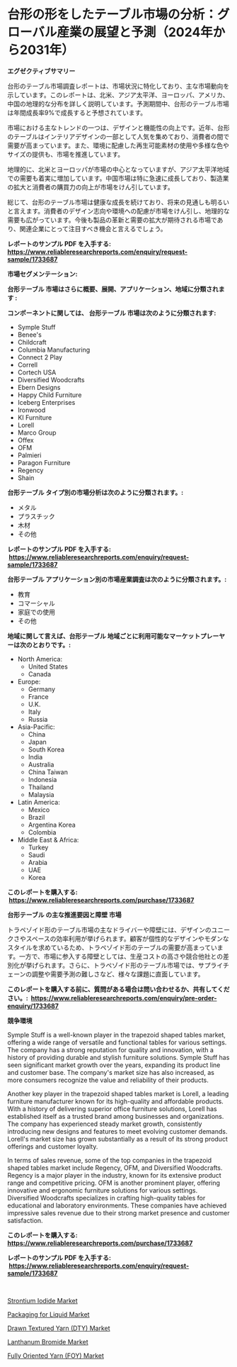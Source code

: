 <p><h1>台形の形をしたテーブル市場の分析：グローバル産業の展望と予測（2024年から2031年）</h1></p><p><strong>エグゼクティブサマリー</strong></p>
<p><p>台形のテーブル市場調査レポートは、市場状況に特化しており、主な市場動向を示しています。このレポートは、北米、アジア太平洋、ヨーロッパ、アメリカ、中国の地理的な分布を詳しく説明しています。予測期間中、台形のテーブル市場は年間成長率9%で成長すると予想されています。 </p><p>市場における主なトレンドの一つは、デザインと機能性の向上です。近年、台形のテーブルはインテリアデザインの一部として人気を集めており、消費者の間で需要が高まっています。また、環境に配慮した再生可能素材の使用や多様な色やサイズの提供も、市場を推進しています。</p><p>地理的に、北米とヨーロッパが市場の中心となっていますが、アジア太平洋地域での需要も着実に増加しています。中国市場は特に急速に成長しており、製造業の拡大と消費者の購買力の向上が市場をけん引しています。</p><p>総じて、台形のテーブル市場は健康な成長を続けており、将来の見通しも明るいと言えます。消費者のデザイン志向や環境への配慮が市場をけん引し、地理的な需要も広がっています。今後も製品の革新と需要の拡大が期待される市場であり、関連企業にとって注目すべき機会と言えるでしょう。</p></p>
<p><strong>レポートのサンプル PDF を入手する: <a href="https://www.reliableresearchreports.com/enquiry/request-sample/1733687">https://www.reliableresearchreports.com/enquiry/request-sample/1733687</a></strong></p>
<p><strong>市場セグメンテーション:</strong></p>
<p><strong> 台形テーブル 市場はさらに概要、展開、アプリケーション、地域に分類されます :</strong></p>
<p><strong>コンポーネントに関しては、 台形テーブル 市場は次のように分類されます: &nbsp;</strong></p>
<p><ul><li>Symple Stuff</li><li>Benee's</li><li>Childcraft</li><li>Columbia Manufacturing</li><li>Connect 2 Play</li><li>Correll</li><li>Cortech USA</li><li>Diversified Woodcrafts</li><li>Ebern Designs</li><li>Happy Child Furniture</li><li>Iceberg Enterprises</li><li>Ironwood</li><li>KI Furniture</li><li>Lorell</li><li>Marco Group</li><li>Offex</li><li>OFM</li><li>Palmieri</li><li>Paragon Furniture</li><li>Regency</li><li>Shain</li></ul></p>
<p><strong> 台形テーブル タイプ別の市場分析は次のように分類されます。:</strong></p>
<p><ul><li>メタル</li><li>プラスチック</li><li>木材</li><li>その他</li></ul></p>
<p><strong>レポートのサンプル PDF を入手する: &nbsp;<a href="https://www.reliableresearchreports.com/enquiry/request-sample/1733687">https://www.reliableresearchreports.com/enquiry/request-sample/1733687</a></strong></p>
<p><strong> 台形テーブル アプリケーション別の市場産業調査は次のように分類されます。:</strong></p>
<p><ul><li>教育</li><li>コマーシャル</li><li>家庭での使用</li><li>その他</li></ul></p>
<p><strong>地域に関して言えば、台形テーブル 地域ごとに利用可能なマーケットプレーヤーは次のとおりです。:</strong></p>
<p><ul>
    <li>
        North America:
        <ul>
            <li>United States</li>
            <li>Canada</li>
        </ul>
    </li>
    <li>
        Europe:
        <ul>
            <li>Germany</li>
            <li>France</li>
            <li>U.K.</li>
            <li>Italy</li>
            <li>Russia</li>
        </ul>
    </li>
    <li>
        Asia-Pacific:
        <ul>
            <li>China</li>
            <li>Japan</li>
            <li>South Korea</li>
            <li>India</li>
            <li>Australia</li>
            <li>China Taiwan</li>
            <li>Indonesia</li>
            <li>Thailand</li>
            <li>Malaysia</li>
        </ul>
    </li>
    <li>
        Latin America:
        <ul>
            <li>Mexico</li>
            <li>Brazil</li>
            <li>Argentina Korea</li>
            <li>Colombia</li>
        </ul>
    </li>
    <li>
        Middle East & Africa:
        <ul>
            <li>Turkey</li>
            <li>Saudi</li>
            <li>Arabia</li>
            <li>UAE</li>
            <li>Korea</li>
        </ul>
    </li>
    </ul></p>
<p><strong>このレポートを購入する: &nbsp;<a href="https://www.reliableresearchreports.com/purchase/1733687">https://www.reliableresearchreports.com/purchase/1733687</a></strong></p>
<p><strong>台形テーブル の主な推進要因と障壁 市場</strong></p>
<p><p>トラペゾイド形のテーブル市場の主なドライバーや障壁には、デザインのユニークさやスペースの効率利用が挙げられます。顧客が個性的なデザインやモダンなスタイルを求めているため、トラペゾイド形のテーブルの需要が高まっています。一方で、市場に参入する障壁としては、生産コストの高さや競合他社との差別化が挙げられます。さらに、トラペゾイド形のテーブル市場では、サプライチェーンの調整や需要予測の難しさなど、様々な課題に直面しています。</p></p>
<p><strong>このレポートを購入する前に、質問がある場合は問い合わせるか、共有してください。:&nbsp; <a href="https://www.reliableresearchreports.com/enquiry/pre-order-enquiry/1733687">https://www.reliableresearchreports.com/enquiry/pre-order-enquiry/1733687</a></strong></p>
<p><strong>競争環境</strong></p>
<p><p>Symple Stuff is a well-known player in the trapezoid shaped tables market, offering a wide range of versatile and functional tables for various settings. The company has a strong reputation for quality and innovation, with a history of providing durable and stylish furniture solutions. Symple Stuff has seen significant market growth over the years, expanding its product line and customer base. The company's market size has also increased, as more consumers recognize the value and reliability of their products.</p><p>Another key player in the trapezoid shaped tables market is Lorell, a leading furniture manufacturer known for its high-quality and affordable products. With a history of delivering superior office furniture solutions, Lorell has established itself as a trusted brand among businesses and organizations. The company has experienced steady market growth, consistently introducing new designs and features to meet evolving customer demands. Lorell's market size has grown substantially as a result of its strong product offerings and customer loyalty.</p><p>In terms of sales revenue, some of the top companies in the trapezoid shaped tables market include Regency, OFM, and Diversified Woodcrafts. Regency is a major player in the industry, known for its extensive product range and competitive pricing. OFM is another prominent player, offering innovative and ergonomic furniture solutions for various settings. Diversified Woodcrafts specializes in crafting high-quality tables for educational and laboratory environments. These companies have achieved impressive sales revenue due to their strong market presence and customer satisfaction.</p></p>
<p><strong>このレポートを購入する: &nbsp; <a href="https://www.reliableresearchreports.com/purchase/1733687">https://www.reliableresearchreports.com/purchase/1733687</a></strong></p>
<p><strong>レポートのサンプル PDF を入手する: &nbsp;<a href="https://www.reliableresearchreports.com/enquiry/request-sample/1733687">https://www.reliableresearchreports.com/enquiry/request-sample/1733687</a></strong><strong></strong></p>
<p>&nbsp;</p>
<p><p><a href="https://view.publitas.com/reportprime-1/strontium-iodide-market-share-market-new-trends-analysis-report-by-type-by-application-by-end-use-by-region-and-segment-forecasts-2024-2031/">Strontium Iodide Market</a></p><p><a href="https://fuschia-pecorino-a6d.notion.site/Packaging-for-Liquid-Market-Provides-a-Comprehensive-Analysis-Including-a-Macro-Overview-of-the-Mark-00f4fb788fa7414cbaf2eabfefd81974">Packaging for Liquid Market</a></p><p><a href="https://changeable-paste-463.notion.site/Drawn-Textured-Yarn-DTY-Market-Size-Growth-Outlook-from-2024-to-2031-projecting-at-Market-s-Tren-7c252d6ae6b742018a9de77e373a8c3e">Drawn Textured Yarn (DTY) Market</a></p><p><a href="https://view.publitas.com/reportprime-1/lanthanum-bromide-market-centers-on-aspects-such-as-market-growth-market-share-market-opportunity-and-projected-forecasts-spanning-from-2024-to-2031/">Lanthanum Bromide Market</a></p><p><a href="https://florentine-yuzu-f42.notion.site/Insights-into-Fully-Oriented-Yarn-FOY-Market-Size-Analysing-Market-Share-Trends-and-Growth-from-1f2a7ecede094b82afb012beafe23ab9">Fully Oriented Yarn (FOY) Market</a></p></p>